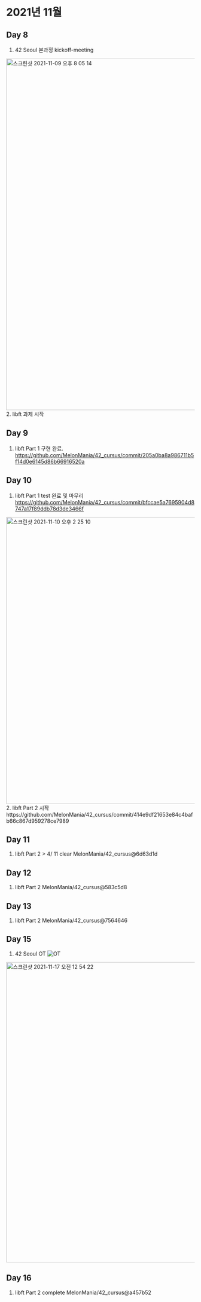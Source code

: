 # 2021년 11월

## Day 8
1. 42 Seoul 본과정 kickoff-meeting
<img width="940" alt="스크린샷 2021-11-09 오후 8 05 14" src="https://user-images.githubusercontent.com/25768897/140913100-e6458d4f-c313-4bd1-9089-8c01adc31d72.png">
2. libft 과제 시작

## Day 9
1. libft Part 1 구현 완료.
https://github.com/MelonMania/42_cursus/commit/205a0ba8a986711b5f14d0e6145d86b66916520a

## Day 10
1. libft Part 1 test 완료 및 마무리
https://github.com/MelonMania/42_cursus/commit/bfccae5a7695904d8747a17f89ddb78d3de3466f
<img width="767" alt="스크린샷 2021-11-10 오후 2 25 10" src="https://user-images.githubusercontent.com/25768897/141072943-179ffd20-b8a8-44bb-8105-49694b8ad687.png">
2. libft Part 2 시작
https://github.com/MelonMania/42_cursus/commit/414e9df21653e84c4bafb66c867d959278ce7989

## Day 11
1. libft Part 2  > 4/ 11 clear
MelonMania/42_cursus@6d63d1d

## Day 12
1. libft Part 2 
MelonMania/42_cursus@583c5d8

## Day 13
1. libft Part 2 
MelonMania/42_cursus@7564646

## Day 15
1. 42 Seoul OT
![OT](https://user-images.githubusercontent.com/25768897/142020671-c297766c-91d3-49df-bb36-d3a4f18e42f8.jpeg)
<img width="803" alt="스크린샷 2021-11-17 오전 12 54 22" src="https://user-images.githubusercontent.com/25768897/142020687-c341fb45-8676-4b88-a19a-74bbcbcb09f7.png">

## Day 16
1. libft Part 2 complete
MelonMania/42_cursus@a457b52
